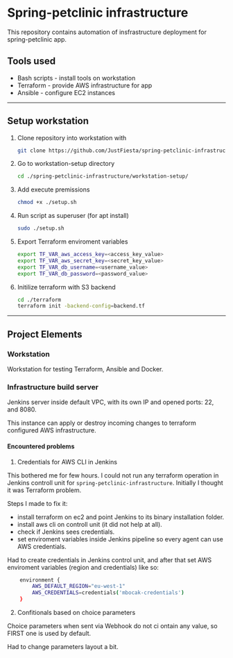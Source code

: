# Spring-petclinic infrastructure

This repository contains automation of insfrastructure deployment for spring-petclinic app.

## Tools used

* Bash scripts - install tools on workstation
* Terraform - provide AWS infrastructure for app
* Ansible - configure EC2 instances

<hr>

## Setup workstation

1. Clone repository into workstation with

    ```bash
    git clone https://github.com/JustFiesta/spring-petclinic-infrastructure
    ```

2. Go to workstation-setup directory

    ```bash
    cd ./spring-petclinic-infrastructure/workstation-setup/
    ```

3. Add execute premissions

    ```bash
    chmod +x ./setup.sh
    ```

4. Run script as superuser (for apt install)

    ```bash
    sudo ./setup.sh
    ```

5. Export Terraform enviroment variables

    ```bash
    export TF_VAR_aws_access_key=<access_key_value>
    export TF_VAR_aws_secret_key=<secret_key_value>
    export TF_VAR_db_username=<username_value>     
    export TF_VAR_db_password=<password_value>
    ```

6. Initilize terraform with S3 backend

    ```bash
    cd ./terraform
    terraform init -backend-config=backend.tf
    ```

<hr>

## Project Elements

### Workstation

Workstation for testing Terraform, Ansible and Docker.

### Infrastructure build server

Jenkins server inside default VPC, with its own IP and opened ports: 22, and 8080.

This instance can apply or destroy incoming changes to terraform configured AWS infrastructure.

#### Encountered problems

1. Credentials for AWS CLI in Jenkins

This bothered me for few hours. I could not run any terraform operation in Jenkins controll unit for `spring-petclinic-infrastructure`. Initially I thought it was Terraform problem.

Steps I made to fix it:

* install terraform on ec2 and point Jenkins to its binary installation folder.
* install aws cli on controll unit (it did not help at all).
* check if Jenkins sees credentials.
* set enviroment variables inside Jenkins pipeline so every agent can use AWS credentials.

Had to create credentials in Jenkins control unit, and after that set AWS enviroment variables (region and credentials) like so:

```bash
    environment {
        AWS_DEFAULT_REGION="eu-west-1"
        AWS_CREDENTIALS=credentials('mbocak-credentials')
    }
```

2. Confitionals based on choice parameters

Choice parameters when sent via Webhook do not ci
ontain any value, so FIRST one is used by default.

Had to change parameters layout a bit.

### 